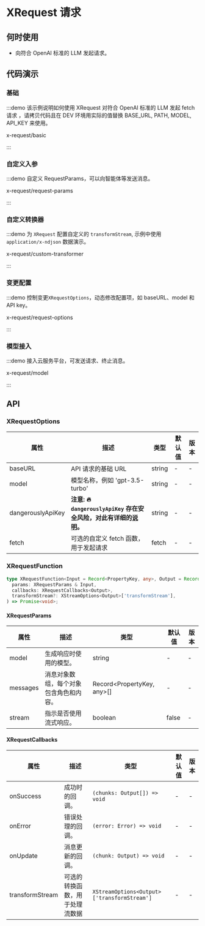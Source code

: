 
# XRequest 请求

## 何时使用

* 向符合 OpenAI 标准的 LLM 发起请求。

## 代码演示

### 基础

:::demo 该示例说明如何使用 XRequest 对符合 OpenAI 标准的 LLM 发起 fetch 请求 ，请拷贝代码且在 DEV 环境用实际的值替换 BASE_URL, PATH, MODEL, API_KEY 来使用。

x-request/basic

:::

### 自定义入参

:::demo 自定义 RequestParams，可以向智能体等发送消息。

x-request/request-params

:::

### 自定义转换器

:::demo 为 `XRequest` 配置自定义的 `transformStream`, 示例中使用 `application/x-ndjson` 数据演示。

x-request/custom-transformer

:::

### 变更配置

:::demo 控制变更`XRequestOptions`，动态修改配置项，如 baseURL、model 和 API key。

x-request/request-options

:::

### 模型接入

:::demo 接入云服务平台，可发送请求、终止消息。

x-request/model

:::

## API

### XRequestOptions

<!-- todo: add dangerouslyApiKey decs link  -->

| 属性 | 描述 | 类型 | 默认值 | 版本 |
| --- | --- | --- | --- | --- |
| baseURL | API 请求的基础 URL | string | - | - |
| model | 模型名称，例如 'gpt-3.5-turbo' | string | - | - |
| dangerouslyApiKey | **注意: 🔥 `dangerouslyApiKey` 存在安全风险，对此有详细的[说明](/#)。** | string | - | - |
| fetch | 可选的自定义 fetch 函数，用于发起请求 | fetch | - | - |

### XRequestFunction

```ts
type XRequestFunction<Input = Record<PropertyKey, any>, Output = Record<string, string>> = (
  params: XRequestParams & Input,
  callbacks: XRequestCallbacks<Output>,
  transformStream?: XStreamOptions<Output>['transformStream'],
) => Promise<void>;
```

#### XRequestParams

| 属性     | 描述                                   | 类型                       | 默认值 | 版本 |
| -------- | -------------------------------------- | -------------------------- | ------ | ---- |
| model    | 生成响应时使用的模型。                 | string                     | -      | -    |
| messages | 消息对象数组，每个对象包含角色和内容。 | Record<PropertyKey, any>[] | -      | -    |
| stream   | 指示是否使用流式响应。                 | boolean                    | false  | -    |

#### XRequestCallbacks

| 属性 | 描述 | 类型 | 默认值 | 版本 |
| --- | --- | --- | --- | --- |
| onSuccess | 成功时的回调。 | `(chunks: Output[]) => void` | - | - |
| onError | 错误处理的回调。 | `(error: Error) => void` | - | - |
| onUpdate | 消息更新的回调。 | `(chunk: Output) => void` | - | - |
| transformStream | 可选的转换函数，用于处理流数据 | `XStreamOptions<Output>['transformStream']` | - | - |
